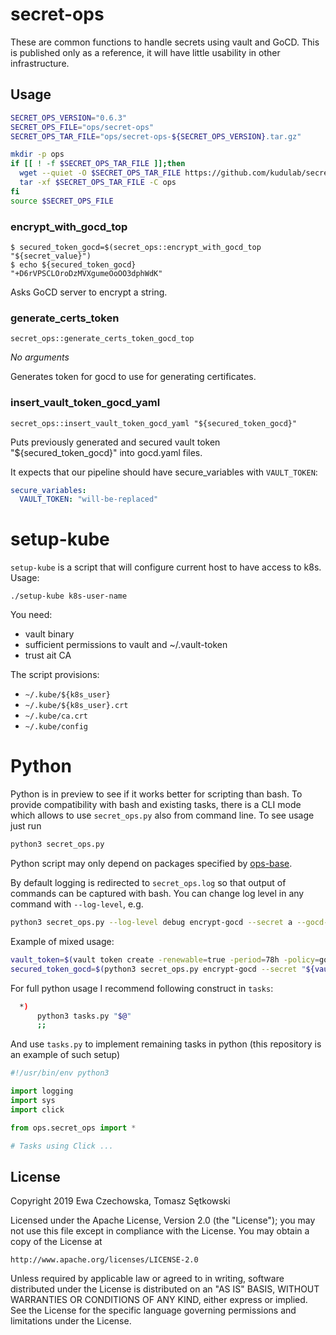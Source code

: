 # secret-ops

These are common functions to handle secrets using vault and GoCD.
This is published only as a reference, it will have little usability in other infrastructure.

## Usage

```bash
SECRET_OPS_VERSION="0.6.3"
SECRET_OPS_FILE="ops/secret-ops"
SECRET_OPS_TAR_FILE="ops/secret-ops-${SECRET_OPS_VERSION}.tar.gz"

mkdir -p ops
if [[ ! -f $SECRET_OPS_TAR_FILE ]];then
  wget --quiet -O $SECRET_OPS_TAR_FILE https://github.com/kudulab/secret-ops/releases/download/${SECRET_OPS_VERSION}/secret-ops.tar.gz
  tar -xf $SECRET_OPS_TAR_FILE -C ops
fi
source $SECRET_OPS_FILE
```

### encrypt_with_gocd_top

```
$ secured_token_gocd=$(secret_ops::encrypt_with_gocd_top "${secret_value}")
$ echo ${secured_token_gocd}
"+D6rVPSCLOroDzMVXgumeOoOO3dphWdK"
```

Asks GoCD server to encrypt a string.

### generate_certs_token

```
secret_ops::generate_certs_token_gocd_top
```

*No arguments*

Generates token for gocd to use for generating certificates.

### insert_vault_token_gocd_yaml

```
secret_ops::insert_vault_token_gocd_yaml "${secured_token_gocd}"
```

Puts previously generated and secured vault token "${secured_token_gocd}" into gocd.yaml files.

It expects that our pipeline should have secure_variables with `VAULT_TOKEN`:
```yaml
secure_variables:
  VAULT_TOKEN: "will-be-replaced"
```

# setup-kube

`setup-kube` is a script that will configure current host to have access to k8s.
Usage:
```
./setup-kube k8s-user-name
```
You need:
 - vault binary
 - sufficient permissions to vault and ~/.vault-token
 - trust ait CA

The script provisions:
 - `~/.kube/${k8s_user}`
 - `~/.kube/${k8s_user}.crt`
 - `~/.kube/ca.crt`
 - `~/.kube/config`

# Python

Python is in preview to see if it works better for scripting than bash.
To provide compatibility with bash and existing tasks, there is a CLI mode which allows to use `secret_ops.py`
also from command line. To see usage just run
```bash
python3 secret_ops.py
```

Python script may only depend on packages specified by [ops-base](https://github.com/kudulab/ops-base).

By default logging is redirected to `secret_ops.log` so that output of commands can be captured with bash.
You can change log level in any command with `--log-level`, e.g.
```bash
python3 secret_ops.py --log-level debug encrypt-gocd --secret a --gocd-server go1
```

Example of mixed usage:
```bash
vault_token=$(vault token create -renewable=true -period=78h -policy=gocd -field token)
secured_token_gocd=$(python3 secret_ops.py encrypt-gocd --secret "${vault_token}" --gocd-server go1)
```

For full python usage I recommend following construct in `tasks`:
```bash
  *)
      python3 tasks.py "$@"
      ;;
```
And use `tasks.py` to implement remaining tasks in python (this repository is an example of such setup)
```python
#!/usr/bin/env python3

import logging
import sys
import click

from ops.secret_ops import *

# Tasks using Click ...
```

## License

Copyright 2019 Ewa Czechowska, Tomasz Sętkowski

Licensed under the Apache License, Version 2.0 (the "License");
you may not use this file except in compliance with the License.
You may obtain a copy of the License at

    http://www.apache.org/licenses/LICENSE-2.0

Unless required by applicable law or agreed to in writing, software
distributed under the License is distributed on an "AS IS" BASIS,
WITHOUT WARRANTIES OR CONDITIONS OF ANY KIND, either express or implied.
See the License for the specific language governing permissions and
limitations under the License.
